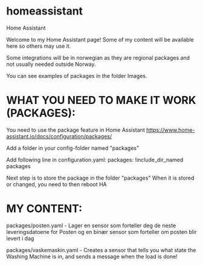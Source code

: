 # homeassistant
Home Assistant

Welcome to my Home Assistant page! Some of my content will be available here so others may use it.

Some integrations will be in norwegian as they are regional packages and not usually needed outside Norway.

You can see examples of packages in the folder Images.

# WHAT YOU NEED TO MAKE IT WORK (PACKAGES):

You need to use the package feature in Home Assistant
https://www.home-assistant.io/docs/configuration/packages/

Add a folder in your config-folder named "packages"

Add following line in configuration.yaml:
packages: !include_dir_named packages

Next step is to store the package in the folder "packages"
When it is stored or changed, you need to then reboot HA

# MY CONTENT:

packages/posten.yaml - Lager en sensor som forteller deg de neste leveringsdatoene for Posten og en binær sensor som forteller om posten blir levert i dag

packages/vaskemaskin.yaml - Creates a sensor that tells you what state the Washing Machine is in, and sends a message when the load is done!

